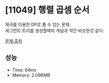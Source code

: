 # [11049] 행렬 곱셈 순서

재귀를 이용한 DP로 풀 수 있는 문제.<br/>
세그먼트 트리를 생성할때의 개념과 약간 비슷한것 같다.<br/>

[문제 출처](https://www.acmicpc.net/problem/11049)

## 성능

- Time: 64ms
- Memory: 2.096MB
